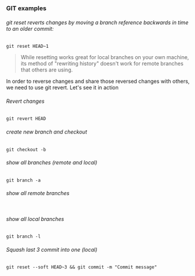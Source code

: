 ### GIT examples

###### git reset reverts changes by moving a branch reference backwards in time to an older commit:

```
git reset HEAD~1
```
>While resetting works great for local branches on your own machine, its method of "rewriting history" doesn't work for remote branches that others are using.

In order to reverse changes and share those reversed changes with others, we need to use git revert. Let's see it in action

###### Revert changes
```
git revert HEAD
```
###### create new branch and checkout 
```
git checkout -b 
```

###### show all branches (remote and local)
```
git branch -a
```
###### show all remote branches
```git branch -r
``` 
###### show all local branches
```
git branch -l
```
###### Squash last 3 commit into one (local)
```
git reset --soft HEAD~3 && git commit -m "Commit message"
```
